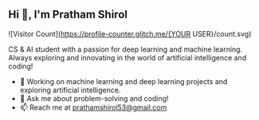 ## Hi 👋, I'm Pratham Shirol

![Visitor Count](https://profile-counter.glitch.me/{YOUR USER}/count.svg)


CS & AI student with a passion for deep learning and machine learning. Always exploring and innovating in the world of artificial intelligence and coding!

- 🔭 Working on machine learning and deep learning projects and exploring artificial intelligence.
- 💬 Ask me about problem-solving and coding!
- 📫 Reach me at prathamshirol53@gmail.com
